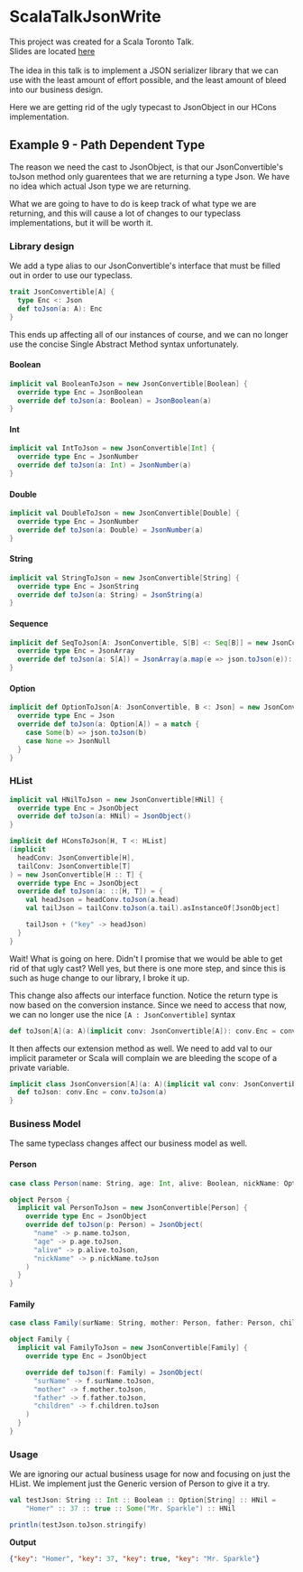 # ScalaTalkJsonWrite

This project was created for a Scala Toronto Talk.
<br/>
Slides are located [here](https://docs.google.com/presentation/d/13akNnJCuATS0mqc5ULNG2jvaoFbCZ163OkImTfpxjbA/edit?usp=sharing)
<br/>
<br/>
The idea in this talk is to implement a JSON serializer library that we can use with the least amount of effort possible, and the least amount of bleed into our business design.
<br/>  

Here we are getting rid of the ugly typecast to JsonObject in our HCons implementation.

## Example 9 - Path Dependent Type

The reason we need the cast to JsonObject, is that our JsonConvertible's toJson method only guarentees that we are returning a type Json.
We have no idea which actual Json type we are returning.

What we are going to have to do is keep track of what type we are returning, and this will cause a lot of changes to our typeclass implementations, but it will be worth it.  

### Library design

We add a type alias to our JsonConvertible's interface that must be filled out in order to use our typeclass.
```scala
trait JsonConvertible[A] {
  type Enc <: Json
  def toJson(a: A): Enc
}
```

This ends up affecting all of our instances of course, and we can no longer use the concise Single Abstract Method syntax unfortunately.

#### Boolean
```scala
implicit val BooleanToJson = new JsonConvertible[Boolean] {
  override type Enc = JsonBoolean
  override def toJson(a: Boolean) = JsonBoolean(a)
}
```

#### Int
```scala
implicit val IntToJson = new JsonConvertible[Int] {
  override type Enc = JsonNumber
  override def toJson(a: Int) = JsonNumber(a)
}
```

#### Double
```scala
implicit val DoubleToJson = new JsonConvertible[Double] {
  override type Enc = JsonNumber
  override def toJson(a: Double) = JsonNumber(a)
}
```

#### String
```scala
implicit val StringToJson = new JsonConvertible[String] {
  override type Enc = JsonString
  override def toJson(a: String) = JsonString(a)
}
```

#### Sequence
```scala
implicit def SeqToJson[A: JsonConvertible, S[B] <: Seq[B]] = new JsonConvertible[S[A]] {
  override type Enc = JsonArray
  override def toJson(a: S[A]) = JsonArray(a.map(e => json.toJson(e)): _*)
}
```

#### Option
```scala
implicit def OptionToJson[A: JsonConvertible, B <: Json] = new JsonConvertible[Option[A]] {
  override type Enc = Json
  override def toJson(a: Option[A]) = a match {
    case Some(b) => json.toJson(b)
    case None => JsonNull
  }
}
```

### HList
```scala
implicit val HNilToJson = new JsonConvertible[HNil] {
  override type Enc = JsonObject
  override def toJson(a: HNil) = JsonObject()
}

implicit def HConsToJson[H, T <: HList]
(implicit
  headConv: JsonConvertible[H],
  tailConv: JsonConvertible[T]
) = new JsonConvertible[H :: T] {
  override type Enc = JsonObject
  override def toJson(a: ::[H, T]) = {
    val headJson = headConv.toJson(a.head)
    val tailJson = tailConv.toJson(a.tail).asInstanceOf[JsonObject]

    tailJson + ("key" -> headJson)
  }
}
```

Wait! What is going on here.  Didn't I promise that we would be able to get rid of that ugly cast?
Well yes, but there is one more step, and since this is such as huge change to our library, I broke it up.

This change also affects our interface function.  Notice the return type is now based on the conversion instance.
Since we need to access that now, we can no longer use the nice `[A : JsonConvertible]` syntax
```scala
def toJson[A](a: A)(implicit conv: JsonConvertible[A]): conv.Enc = conv.toJson(a)
```

It then affects our extension method as well.  We need to add val to our implicit parameter or Scala will complain we are bleeding the scope of a private variable.
```scala
implicit class JsonConversion[A](a: A)(implicit val conv: JsonConvertible[A]) {
  def toJson: conv.Enc = conv.toJson(a)
}
```

### Business Model

The same typeclass changes affect our business model as well.

#### Person
```scala
case class Person(name: String, age: Int, alive: Boolean, nickName: Option[String])

object Person {
  implicit val PersonToJson = new JsonConvertible[Person] {
    override type Enc = JsonObject
    override def toJson(p: Person) = JsonObject(
      "name" -> p.name.toJson,
      "age" -> p.age.toJson,
      "alive" -> p.alive.toJson,
      "nickName" -> p.nickName.toJson
    )
  }
}
```

#### Family
```scala
case class Family(surName: String, mother: Person, father: Person, children: List[Person])

object Family {
  implicit val FamilyToJson = new JsonConvertible[Family] {
    override type Enc = JsonObject

    override def toJson(f: Family) = JsonObject(
      "surName" -> f.surName.toJson,
      "mother" -> f.mother.toJson,
      "father" -> f.father.toJson,
      "children" -> f.children.toJson
    )
  }
}
```

### Usage

We are ignoring our actual business usage for now and focusing on just the HList.  We implement just the Generic version of Person to give it a try.
```scala
val testJson: String :: Int :: Boolean :: Option[String] :: HNil =
    "Homer" :: 37 :: true :: Some("Mr. Sparkle") :: HNil

println(testJson.toJson.stringify)
```

**Output**

```json
{"key": "Homer", "key": 37, "key": true, "key": "Mr. Sparkle"}
```